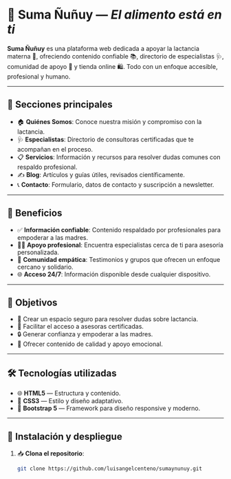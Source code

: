 # 🌸 Suma Ñuñuy — *El alimento está en ti*

**Suma Ñuñuy** es una plataforma web dedicada a apoyar la lactancia materna 🤱, ofreciendo contenido confiable 📚, directorio de especialistas 🩺, comunidad de apoyo 💬 y tienda online 🛍️. Todo con un enfoque accesible, profesional y humano.

---

## 📌 Secciones principales

- 🏠 **Quiénes Somos**: Conoce nuestra misión y compromiso con la lactancia.
- 🩺 **Especialistas**: Directorio de consultoras certificadas que te acompañan en el proceso.
- 📋 **Servicios**: Información y recursos para resolver dudas comunes con respaldo profesional.
- ✍️ **Blog**: Artículos y guías útiles, revisados científicamente.
- 📞 **Contacto**: Formulario, datos de contacto y suscripción a newsletter.

---

## 🌟 Beneficios

- ✅ **Información confiable**: Contenido respaldado por profesionales para empoderar a las madres.
- 👩‍⚕️ **Apoyo profesional**: Encuentra especialistas cerca de ti para asesoría personalizada.
- 🤝 **Comunidad empática**: Testimonios y grupos que ofrecen un enfoque cercano y solidario.
- 🌐 **Acceso 24/7**: Información disponible desde cualquier dispositivo.

---

## 🎯 Objetivos

- 💖 Crear un espacio seguro para resolver dudas sobre lactancia.
- 📍 Facilitar el acceso a asesoras certificadas.
- 🔒 Generar confianza y empoderar a las madres.
- 📰 Ofrecer contenido de calidad y apoyo emocional.

---

## 🛠️ Tecnologías utilizadas

- 🌐 **HTML5** — Estructura y contenido.
- 🎨 **CSS3** — Estilo y diseño adaptativo.
- 📱 **Bootstrap 5** — Framework para diseño responsive y moderno.

---

## 🚀 Instalación y despliegue

1. 📥 **Clona el repositorio**:
   ```bash
   git clone https://github.com/luisangelcenteno/sumaynunuy.git
